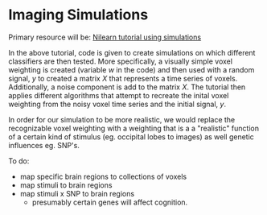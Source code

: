 # Imaging Simulations

Primary resource will be: [Nilearn tutorial using simulations](http://nilearn.github.io/auto_examples/02_decoding/plot_simulated_data.html)

In the above tutorial, code is given to create simulations on which different classifiers are then tested. 
More specifically, a visually simple voxel weighting is created (variable $w$ in the code) and then used with a random signal, $y$ to created a matrix $X$ that  represents a time series of voxels. Additionally, a noise component is add to the matrix $X$. The tutorial then applies different algorithms that attempt to recreate the inital voxel weighting from the noisy voxel time series and the initial signal, $y$. 

In order for our simulation to be more realistic, we would replace the recognizable voxel weighting with a weighting that is a a "realistic" function of a certain kind of stimulus (eg. occipital lobes to images) as well genetic influences eg. SNP's.

To do:
- map specific brain regions to collections of voxels 
- map stimuli to brain regions
- map stimuli x SNP to brain regions
  - presumably certain genes will affect cognition.



